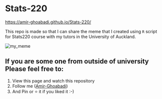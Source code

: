# Stats-220

https://amir-ghoabadi.github.io/Stats-220/ 


This repo is made so that I can share the meme that I created using ```R``` script for Stats220 course with my tutors in the University of Auckland.



![my_meme](https://user-images.githubusercontent.com/101084953/158925824-6e70c322-30cb-4284-a3bf-1f9033c85a2a.png)

## **If you are some one from outside of university Please feel free to:**

1. View this page and watch this repository
2. Follow me ([Amir-Ghoabadi](https://github.com/Amir-Ghoabadi/Stats-220))
3. And Pin or ⭐ it if you liked it :-)
